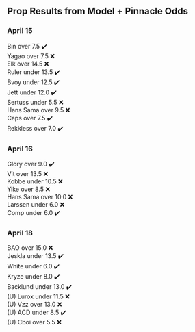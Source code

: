 ## Prop Results from Model + Pinnacle Odds

### April 15
Bin over 7.5 :heavy_check_mark:  
Yagao over 7.5 :x:  
Elk over 14.5 :x:  
Ruler under 13.5 :heavy_check_mark:  
Bvoy under 12.5 :heavy_check_mark:  
Jett under 12.0 :heavy_check_mark:  
Sertuss under 5.5 :x:  
Hans Sama over 9.5 :x:  
Caps over 7.5 :heavy_check_mark:  
Rekkless over 7.0 :heavy_check_mark:  

### April 16
Glory over 9.0 :heavy_check_mark:  
Vit over 13.5 :x:  
Kobbe under 10.5 :x:  
Yike over 8.5 :x:  
Hans Sama over 10.0 :x:  
Larssen under 6.0 :x:  
Comp under 6.0 :heavy_check_mark:  

### April 18
BAO over 15.0 :x:  
Jeskla under 13.5 :heavy_check_mark:  
White under 6.0 :heavy_check_mark:   
Kryze under 8.0 :heavy_check_mark:  
Backlund under 13.0 :heavy_check_mark:    
(U) Lurox under 11.5 :x:  
(U) Vzz over 13.0 :x:  
(U) ACD under 8.5 :heavy_check_mark:  
(U) Cboi over 5.5 :x:  
